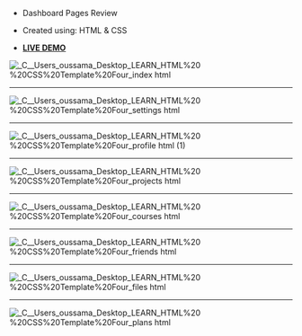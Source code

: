 + Dashboard Pages Review

+ Created using: HTML & CSS

+ [**LIVE DEMO**](https://fadadoussama.github.io/Real-State-Website/)

![_C__Users_oussama_Desktop_LEARN_HTML%20 %20CSS%20Template%20Four_index html](https://user-images.githubusercontent.com/121496478/209814409-c334ad65-f19b-497c-9897-f3af6ca834ae.png)

---

![_C__Users_oussama_Desktop_LEARN_HTML%20 %20CSS%20Template%20Four_settings html](https://user-images.githubusercontent.com/121496478/209814481-43a18a42-2984-46ff-8fb9-3907bf0403b8.png)

---

![_C__Users_oussama_Desktop_LEARN_HTML%20 %20CSS%20Template%20Four_profile html (1)](https://user-images.githubusercontent.com/121496478/209814521-6ffbe1a7-d368-4021-acb3-5ed028f1701d.png)

---

![_C__Users_oussama_Desktop_LEARN_HTML%20 %20CSS%20Template%20Four_projects html](https://user-images.githubusercontent.com/121496478/209814528-da12ca74-b327-4e9f-9c76-650a35b8d297.png)

---

![_C__Users_oussama_Desktop_LEARN_HTML%20 %20CSS%20Template%20Four_courses html](https://user-images.githubusercontent.com/121496478/209814533-7658ff8e-b141-46b4-b1a8-7dbec9ca8c1a.png)

---

![_C__Users_oussama_Desktop_LEARN_HTML%20 %20CSS%20Template%20Four_friends html](https://user-images.githubusercontent.com/121496478/209814545-e4a99489-1410-46b1-b5cf-50d7bb774227.png)

---

![_C__Users_oussama_Desktop_LEARN_HTML%20 %20CSS%20Template%20Four_files html](https://user-images.githubusercontent.com/121496478/209814553-26d1bf76-b02b-4134-ad53-7796738111fb.png)

---

![_C__Users_oussama_Desktop_LEARN_HTML%20 %20CSS%20Template%20Four_plans html](https://user-images.githubusercontent.com/121496478/209814575-ff4342f1-67d2-4e05-b7b9-e4dbdd44ce32.png)
